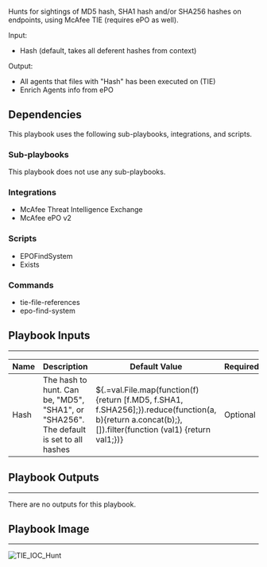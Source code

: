 Hunts for sightings of MD5 hash, SHA1 hash and/or SHA256 hashes on endpoints, using McAfee TIE (requires ePO as well).

Input:
* Hash (default, takes all deferent hashes from context)

Output:
* All agents that files with "Hash" has been executed on (TIE)
* Enrich Agents info from ePO

## Dependencies
This playbook uses the following sub-playbooks, integrations, and scripts.

### Sub-playbooks
This playbook does not use any sub-playbooks.

### Integrations
* McAfee Threat Intelligence Exchange
* McAfee ePO v2

### Scripts
* EPOFindSystem
* Exists

### Commands
* tie-file-references
* epo-find-system

## Playbook Inputs
---

| **Name** | **Description** | **Default Value** | **Required** |
| --- | --- | --- | --- |
| Hash | The hash to hunt. Can be, "MD5", "SHA1", or "SHA256". The default is set to all hashes | ${.=val.File.map(function(f) {return [f.MD5, f.SHA1, f.SHA256];}).reduce(function(a, b){return a.concat(b);}, []).filter(function (val1) {return val1;})} | Optional |

## Playbook Outputs
---
There are no outputs for this playbook.
## Playbook Image
---
![TIE_IOC_Hunt](https://raw.githubusercontent.com/cvescan/cvescan/1bdd5229392bd86f0cc58265a24df23ee3f7e662/docs/images/playbooks/TIE_IOC_Hunt.png)
